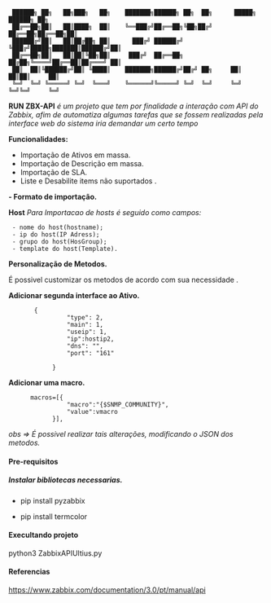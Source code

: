 
     ██████╗ ██╗   ██╗███╗   ██╗    ███████╗██████╗ ██╗  ██╗      █████╗ ██████╗ ██╗
	 ██╔══██╗██║   ██║████╗  ██║    ╚══███╔╝██╔══██╗╚██╗██╔╝     ██╔══██╗██╔══██╗██║
	 ██████╔╝██║   ██║██╔██╗ ██║      ███╔╝ ██████╔╝ ╚███╔╝█████╗███████║██████╔╝██║
	 ██╔══██╗██║   ██║██║╚██╗██║     ███╔╝  ██╔══██╗ ██╔██╗╚════╝██╔══██║██╔═══╝ ██║
	 ██║  ██║╚██████╔╝██║ ╚████║    ███████╗██████╔╝██╔╝ ██╗     ██║  ██║██║     ██║
	 ╚═╝  ╚═╝ ╚═════╝ ╚═╝  ╚═══╝    ╚══════╝╚═════╝ ╚═╝  ╚═╝     ╚═╝  ╚═╝╚═╝     ╚═╝


**RUN ZBX-API** *é um projeto que tem por finalidade a interação com API do Zabbix, afim de automatiza algumas tarefas que se fossem realizadas
pela interface web do sistema iria demandar um certo tempo*

**Funcionalidades:**

- Importação de Ativos em massa.
- Importação de Descrição em massa.
- Importação de SLA.
- Liste e Desabilite items não suportados .


**- Formato de importação.**

**Host**
*Para Importacao de hosts é seguido como campos:*
```
 - nome do host(hostname);
 - ip do host(IP Adress);
 - grupo do host(HosGroup);
 - template do host(Template).
```

**Personalização de Metodos.**

É possivel customizar os metodos de acordo com sua necessidade .

**Adicionar segunda interface ao Ativo.**

	       {
                    "type": 2,
                    "main": 1,
                    "useip": 1,
                    "ip":hostip2,
                    "dns": "",
                    "port": "161"

                }

**Adicionar uma macro.**

		  macros=[{
                    "macro":"{$SNMP_COMMUNITY}",
                    "value":vmacro
                }],


*obs => É possivel realizar tais alterações, modificando o JSON dos metodos.*

#### Pre-requisitos

##### Instalar bibliotecas necessarias.

- pip install pyzabbix

- pip install termcolor


#### Execultando projeto

python3 ZabbixAPIUltius.py



#### Referencias

https://www.zabbix.com/documentation/3.0/pt/manual/api
